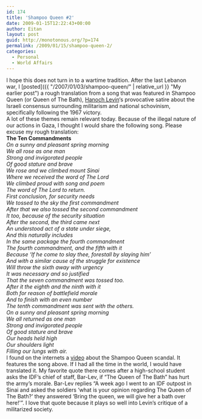 ```yaml
---
id: 174
title: 'Shampoo Queen #2'
date: 2009-01-15T12:22:43+00:00
author: Eitan
layout: post
guid: http://monotonous.org/?p=174
permalink: /2009/01/15/shampoo-queen-2/
categories:
  - Personal
  - World Affairs
---
```

I hope this does not turn in to a wartime tradition. After the last Lebanon war, I [posted]({{ "/2007/01/03/shampoo-queen/" | relative_url }} "My earlier post") a rough translation from a song that was featured in Shampoo Queen (or Queen of The Bath), [Hanoch Levin](http://en.wikipedia.org/wiki/Hanoch_Levin "Hanoch Levin in Wikipedia")&#8216;s provocative satire about the Israeli consensus surrounding militarism and national schovinism, specifically following the 1967 victory.  
A lot of these themes remain relevant today. Because of the illegal nature of our actions in Gaza, I thought I would share the following song. Please excuse my rough translation:  
**The Ten Commandments**  
_On a sunny and pleasant spring morning  
We all rose as one man  
Strong and invigorated people  
Of good stature and brave  
We rose and we climbed mount Sinai  
Where we received the word of The Lord  
We climbed proud with song and poem  
The word of The Lord to return.  
First conclusion, for security needs  
We tossed to the sky the first commandment  
After that we also tossed the second commandment  
It too, because of the security situation  
After the second, the third came next  
An understood act of a state under siege,  
And this naturally includes  
In the same package the fourth commandment  
The fourth commandment, and the fifth with it  
Because &#8216;If he come to slay thee, forestall by slaying him&#8217;  
And with a similar cause of the struggle for existence  
Will throw the sixth away with urgency  
It was necessary and so justified  
That the seven commandment was tossed too.  
After it the eighth and the ninth with it  
Both for reason of battlefield morale  
And to finish with an even number  
The tenth commandment was sent with the others.  
On a sunny and pleasant spring morning  
We all returned as one man  
Strong and invigorated people  
Of good stature and brave  
Our heads held high  
Our shoulders light  
Filling our lungs with air._  
I found on the internets a [video](http://www.youtube.com/watch?v=qhCYg_A6_p0 "Youtube video about Shampoo Queen") about the Shampoo Queen scandal. It features the song above. If I had all the time in the world, I would have translated it. My favorite quote there comes after a high-school student asks the IDF&#8217;s chief of staff, Bar-Lev, if &#8220;The Queen of The Bath&#8221; has hurt the army&#8217;s morale. Bar-Lev replies &#8220;A week ago I went to an IDF outpost in Sinai and asked the soldiers &#8216;what is your opinion regarding The Queen of The Bath?&#8217; they answered &#8216;Bring the queen, we will give her a bath over here!'&#8221;. I love that quote because it plays so well into Levin&#8217;s critique of a militarized society.